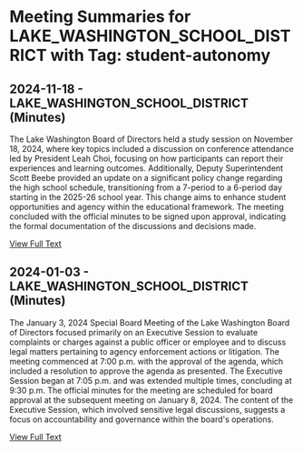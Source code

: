 # Meeting Summaries for LAKE_WASHINGTON_SCHOOL_DISTRICT with Tag: student-autonomy

## 2024-11-18 - LAKE_WASHINGTON_SCHOOL_DISTRICT (Minutes)

The Lake Washington Board of Directors held a study session on November 18, 2024, where key topics included a discussion on conference attendance led by President Leah Choi, focusing on how participants can report their experiences and learning outcomes. Additionally, Deputy Superintendent Scott Beebe provided an update on a significant policy change regarding the high school schedule, transitioning from a 7-period to a 6-period day starting in the 2025-26 school year. This change aims to enhance student opportunities and agency within the educational framework. The meeting concluded with the official minutes to be signed upon approval, indicating the formal documentation of the discussions and decisions made.

[View Full Text](https://raw.githubusercontent.com/VoronoiPerspectives/WashingtonStateSchoolBoardExplorer/refs/heads/main/data/countries/usa/states/wa/counties/king/school_boards/lake_washington_school_district/2024/2024-11-18-minutes.txt)

## 2024-01-03 - LAKE_WASHINGTON_SCHOOL_DISTRICT (Minutes)

The January 3, 2024 Special Board Meeting of the Lake Washington Board of Directors focused primarily on an Executive Session to evaluate complaints or charges against a public officer or employee and to discuss legal matters pertaining to agency enforcement actions or litigation. The meeting commenced at 7:00 p.m. with the approval of the agenda, which included a resolution to approve the agenda as presented. The Executive Session began at 7:05 p.m. and was extended multiple times, concluding at 9:30 p.m. The official minutes for the meeting are scheduled for board approval at the subsequent meeting on January 8, 2024. The content of the Executive Session, which involved sensitive legal discussions, suggests a focus on accountability and governance within the board's operations.

[View Full Text](https://raw.githubusercontent.com/VoronoiPerspectives/WashingtonStateSchoolBoardExplorer/refs/heads/main/data/countries/usa/states/wa/counties/king/school_boards/lake_washington_school_district/2024/2024-01-03-minutes.txt)

